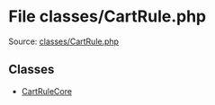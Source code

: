 File classes/CartRule.php
=========

Source: [classes/CartRule.php](https://github.com/PrestaShop/PrestaShop/blob/1.5.0.1/classes/CartRule.php)


Classes
-------

* [CartRuleCore](class.CartRuleCore.md)

